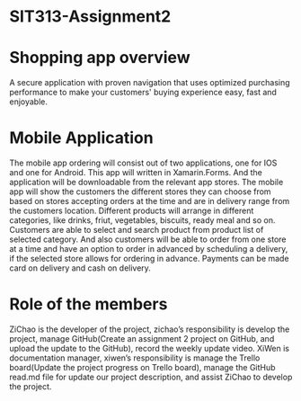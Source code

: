 # SIT313-Assignment2


# Shopping app overview
A secure application with proven navigation that uses optimized purchasing performance to make your customers' buying experience easy, fast and enjoyable.

# Mobile Application
The mobile app ordering will consist out of two applications, one for IOS and one for Android. This app will written in Xamarin.Forms. And the application will be downloadable from the relevant app stores.
The mobile app will show the customers the different stores they can choose from based on stores accepting orders at the time and are in delivery range from the customers location. Different products will arrange in different categories, like drinks, friut, vegetables, biscuits, ready meal and so on. Customers are able to select and search product from product list of selected category. And also customers will be able to order from one store at a time and have an option to order in advanced by scheduling a delivery, if the selected store allows for ordering in advance. 
Payments can be made card on delivery and cash on delivery.

# Role of the members
ZiChao is the developer of the project, zichao’s responsibility is develop the project, manage GitHub(Create an assignment 2 project on GitHub, and upload the update to the GitHub), record the weekly update video.
XiWen is documentation manager, xiwen’s responsibility is manage the Trello board(Update the project progress on Trello board), manage the GitHub read.md file for update our project description, and assist ZiChao to develop the project.
